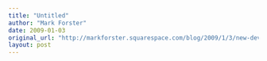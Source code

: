 ```yaml
---
title: "Untitled"
author: "Mark Forster"
date: 2009-01-03
original_url: "http://markforster.squarespace.com/blog/2009/1/3/new-developments-update-no-6.html"
layout: post
---
```

